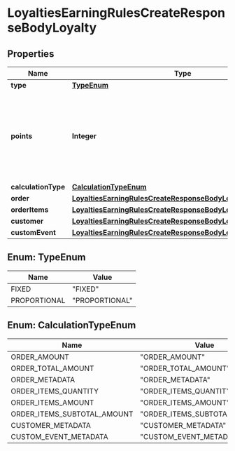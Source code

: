 

# LoyaltiesEarningRulesCreateResponseBodyLoyalty


## Properties

| Name | Type | Description |
|------------ | ------------- | ------------- |
|**type** | [**TypeEnum**](#TypeEnum) |  |
|**points** | **Integer** | Defines how the points will be added to the loyalty card. FIXED adds a fixed number of points. |
|**calculationType** | [**CalculationTypeEnum**](#CalculationTypeEnum) |  |
|**order** | [**LoyaltiesEarningRulesCreateResponseBodyLoyaltyOrder**](LoyaltiesEarningRulesCreateResponseBodyLoyaltyOrder.md) |  |
|**orderItems** | [**LoyaltiesEarningRulesCreateResponseBodyLoyaltyOrderItems**](LoyaltiesEarningRulesCreateResponseBodyLoyaltyOrderItems.md) |  |
|**customer** | [**LoyaltiesEarningRulesCreateResponseBodyLoyaltyCustomer**](LoyaltiesEarningRulesCreateResponseBodyLoyaltyCustomer.md) |  |
|**customEvent** | [**LoyaltiesEarningRulesCreateResponseBodyLoyaltyCustomEvent**](LoyaltiesEarningRulesCreateResponseBodyLoyaltyCustomEvent.md) |  |



## Enum: TypeEnum

| Name | Value |
|---- | -----|
| FIXED | &quot;FIXED&quot; |
| PROPORTIONAL | &quot;PROPORTIONAL&quot; |



## Enum: CalculationTypeEnum

| Name | Value |
|---- | -----|
| ORDER_AMOUNT | &quot;ORDER_AMOUNT&quot; |
| ORDER_TOTAL_AMOUNT | &quot;ORDER_TOTAL_AMOUNT&quot; |
| ORDER_METADATA | &quot;ORDER_METADATA&quot; |
| ORDER_ITEMS_QUANTITY | &quot;ORDER_ITEMS_QUANTITY&quot; |
| ORDER_ITEMS_AMOUNT | &quot;ORDER_ITEMS_AMOUNT&quot; |
| ORDER_ITEMS_SUBTOTAL_AMOUNT | &quot;ORDER_ITEMS_SUBTOTAL_AMOUNT&quot; |
| CUSTOMER_METADATA | &quot;CUSTOMER_METADATA&quot; |
| CUSTOM_EVENT_METADATA | &quot;CUSTOM_EVENT_METADATA&quot; |



